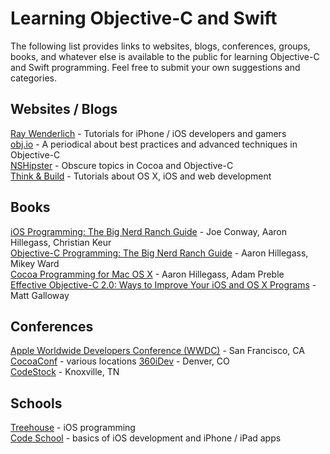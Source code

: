 # Learning Objective-C and Swift

The following list provides links to websites, blogs, conferences, groups, books, and whatever else is available to the public for learning Objective-C and Swift programming. Feel free to submit your own suggestions and categories.

## Websites / Blogs

[Ray Wenderlich](http://www.raywenderlich.com) - Tutorials for iPhone / iOS developers and gamers  
[obj.io](http://www.objc.io) - A periodical about best practices and advanced techniques in Objective-C  
[NSHipster](http://nshipster.com) - Obscure topics in Cocoa and Objective-C  
[Think & Build](http://www.thinkandbuild.it) - Tutorials about OS X, iOS and web development

## Books

[iOS Programming: The Big Nerd Ranch Guide](http://www.amazon.com/iOS-Programming-Ranch-Edition-Guides/dp/0321942051/) - Joe Conway, Aaron Hillegass, Christian Keur  
[Objective-C Programming: The Big Nerd Ranch Guide](http://www.amazon.com/Objective-C-Programming-Ranch-Edition-Guides/dp/032194206X/) - Aaron Hillegass, Mikey Ward  
[Cocoa Programming for Mac OS X](http://www.amazon.com/Cocoa-Programming-Mac-OS-4th/dp/0321774086/) - Aaron Hillegass, Adam Preble  
[Effective Objective-C 2.0: Ways to Improve Your iOS and OS X Programs](http://www.amazon.com/Effective-Objective-C-2-0-Specific-Development/dp/0321917014/) - Matt Galloway

## Conferences
[Apple Worldwide Developers Conference (WWDC)](https://developer.apple.com/wwdc/) - San Francisco, CA  
[CocoaConf](http://cocoaconf.com) - various locations 
[360iDev](http://360idev.com) - Denver, CO  
[CodeStock](http://www.codestock.org) - Knoxville, TN

## Schools
[Treehouse](http://teamtreehouse.com/features/ios) - iOS programming  
[Code School](https://www.codeschool.com/paths/ios) - basics of iOS development and iPhone / iPad apps  
